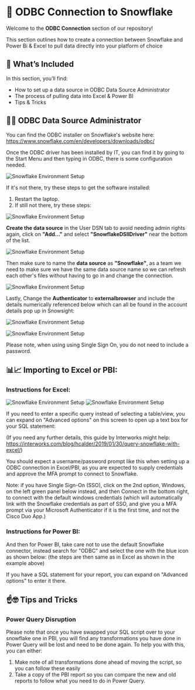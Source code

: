 # 🔌 ODBC Connection to Snowflake 

Welcome to the **ODBC Connection** section of our repository!

This section outlines how to create a connection between Snowflake and Power Bi & Excel to pull data directly into your platform of choice

## 📐 What’s Included

In this section, you’ll find:
- How to set up a data source in ODBC Data Source Administrator 
- The process of pulling data into Excel & Power BI
- Tips & Tricks


## 👷‍♂️ ODBC Data Source Administrator

You can find the ODBC installer on Snowflake's website here: 
https://www.snowflake.com/en/developers/downloads/odbc/

Once the ODBC driver has been installed by IT, you can find it by going to the Start Menu and then typing in ODBC, there is some configuration needed.

![Snowflake Environment Setup](./Images/Sync_ODBC_Updates.png)

If it's not there, try these steps to get the software installed:
1. Restart the laptop.
2. If still not there, try these steps:

![Snowflake Environment Setup](./Images/ODBC_Administrator1.png)
    
**Create the data source** in the User DSN tab to avoid needing admin rights again, click on **"Add..."** 
and select **"SnowflakeDSIIDriver"** near the bottom of the list.

![Snowflake Environment Setup](./Images/ODBC_Administrator2.png)

Then make sure to name the **data source** as **"Snowflake"**, as a team we need to make sure we have the same data source name so we can refresh each other's files without having to go in and change the connection.

![Snowflake Environment Setup](./Images/ODBC_Administrator3.png)

Lastly, Change the **Authenticator** to **externalbrowser** and include the details numerically referenced below which can all be found in the account details pop up in Snowsight:

![Snowflake Environment Setup](./Images/ODBC_Administrator.png)

![Snowflake Environment Setup](./Images/Snowflake_Account_Details.png)

Please note, when using using Single Sign On, you do not need to include a password.


## 📊📈 Importing to Excel or PBI:
### Instructions for Excel:

![Snowflake Environment Setup](./Images/ODBC_Excel.png)
![Snowflake Environment Setup](./Images/ODBC_Excel2.png)

If you need to enter a specific query instead of selecting a table/view, you can expand on "Advanced options" on this screen to open up a text box for your SQL statement:

(If you need any further details, this guide by Interworks might help:
https://interworks.com/blog/hcalder/2019/01/30/query-snowflake-with-excel/)


You should expect a username/password prompt like this when setting up a ODBC connection in Excel/PBI, as you are expected to supply credentials and approve the MFA prompt to connect to Snowflake. 

Note: if you have Single Sign-On (SSO), click on the 2nd option, Windows, on the left green panel below instead, and then Connect in the bottom right, to connect with the default windows credentials (which will automatically link with the Snowflake credentials as part of SSO, and give you a MFA prompt via your Microsoft Authenticator if it is the first time, and not the Cisco Duo App.)

### Instructions for Power BI:
And then for Power BI, take care not to use the default Snowflake connector, instead search for "ODBC" and select the one with the blue icon as shown below: (the steps are then same as in Excel as shown in the example above)


If you have a SQL statement for your report, you can expand on "Advanced options" to enter it there.

## ☝️🤓 Tips and Tricks
### Power Query Disruption
Please note that once you have swapped your SQL script over to your snowflake one in PBI, you will find any transformations you have done in Power Query will be lost and need to be done again. To help you with this, you can either:
1) Make note of all transformations done ahead of moving the script, so you can follow these easily
2) Take a copy of the PBI report so you can compare the new and old reports to follow what you need to do in Power Query.